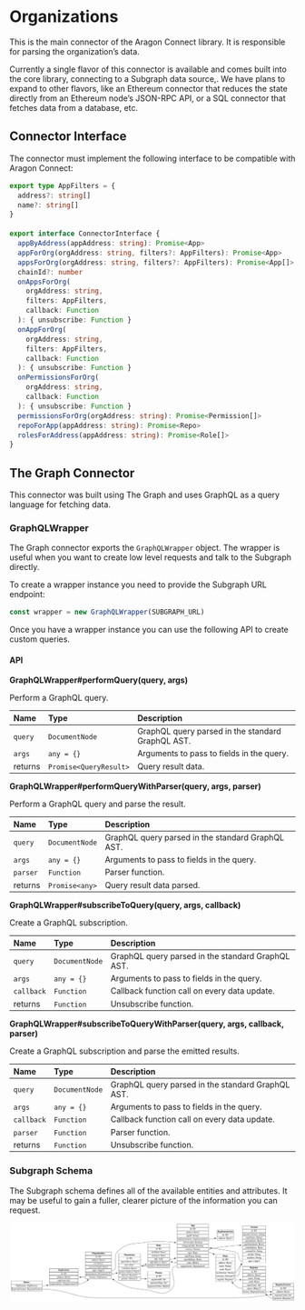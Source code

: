 # Organizations

This is the main connector of the Aragon Connect library. It is responsible for parsing the organization’s data.

Currently a single flavor of this connector is available and comes built into the core library, connecting to a Subgraph data source,. We have plans to expand to other flavors, like an Ethereum connector that reduces the state directly from an Ethereum node’s JSON-RPC API, or a SQL connector that fetches data from a database, etc.

## Connector Interface

The connector must implement the following interface to be compatible with Aragon Connect:

```typescript
export type AppFilters = {
  address?: string[]
  name?: string[]
}

export interface ConnectorInterface {
  appByAddress(appAddress: string): Promise<App>
  appForOrg(orgAddress: string, filters?: AppFilters): Promise<App>
  appsForOrg(orgAddress: string, filters?: AppFilters): Promise<App[]>
  chainId?: number
  onAppsForOrg(
    orgAddress: string,
    filters: AppFilters,
    callback: Function
  ): { unsubscribe: Function }
  onAppForOrg(
    orgAddress: string,
    filters: AppFilters,
    callback: Function
  ): { unsubscribe: Function }
  onPermissionsForOrg(
    orgAddress: string,
    callback: Function
  ): { unsubscribe: Function }
  permissionsForOrg(orgAddress: string): Promise<Permission[]>
  repoForApp(appAddress: string): Promise<Repo>
  rolesForAddress(appAddress: string): Promise<Role[]>
}
```

## The Graph Connector

This connector was built using The Graph and uses GraphQL as a query language for fetching data.

### GraphQLWrapper

The Graph connector exports the `GraphQLWrapper` object. The wrapper is useful when you want to create low level requests and talk to the Subgraph directly.

To create a wrapper instance you need to provide the Subgraph URL endpoint:

```javascript
const wrapper = new GraphQLWrapper(SUBGRAPH_URL)
```

Once you have a wrapper instance you can use the following API to create custom queries.

#### API

**GraphQLWrapper\#performQuery\(query, args\)**

Perform a GraphQL query.

| Name | Type | Description |
| :--- | :--- | :--- |
| `query` | `DocumentNode` | GraphQL query parsed in the standard GraphQL AST. |
| `args` | `any = {}` | Arguments to pass to fields in the query. |
| returns | `Promise<QueryResult>` | Query result data. |

**GraphQLWrapper\#performQueryWithParser\(query, args, parser\)**

Perform a GraphQL query and parse the result.

| Name | Type | Description |
| :--- | :--- | :--- |
| `query` | `DocumentNode` | GraphQL query parsed in the standard GraphQL AST. |
| `args` | `any = {}` | Arguments to pass to fields in the query. |
| `parser` | `Function` | Parser function. |
| returns | `Promise<any>` | Query result data parsed. |

**GraphQLWrapper\#subscribeToQuery\(query, args, callback\)**

Create a GraphQL subscription.

| Name | Type | Description |
| :--- | :--- | :--- |
| `query` | `DocumentNode` | GraphQL query parsed in the standard GraphQL AST. |
| `args` | `any = {}` | Arguments to pass to fields in the query. |
| `callback` | `Function` | Callback function call on every data update. |
| returns | `Function` | Unsubscribe function. |

**GraphQLWrapper\#subscribeToQueryWithParser\(query, args, callback, parser\)**

Create a GraphQL subscription and parse the emitted results.

| Name | Type | Description |
| :--- | :--- | :--- |
| `query` | `DocumentNode` | GraphQL query parsed in the standard GraphQL AST. |
| `args` | `any = {}` | Arguments to pass to fields in the query. |
| `callback` | `Function` | Callback function call on every data update. |
| `parser` | `Function` | Parser function. |
| returns | `Function` | Unsubscribe function. |

### Subgraph Schema

The Subgraph schema defines all of the available entities and attributes. It may be useful to gain a fuller, clearer picture of the information you can request.

![](../.gitbook/assets/org-schema%20%282%29.png)

